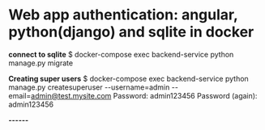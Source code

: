 # Web app authentication: angular, python(django) and sqlite in docker




**connect to sqlite**
$ docker-compose exec backend-service python manage.py migrate


**Creating super users**
$ docker-compose exec backend-service python manage.py createsuperuser --username=admin --email=admin@test.mysite.com
Password: admin123456
Password (again): admin123456


**------**
